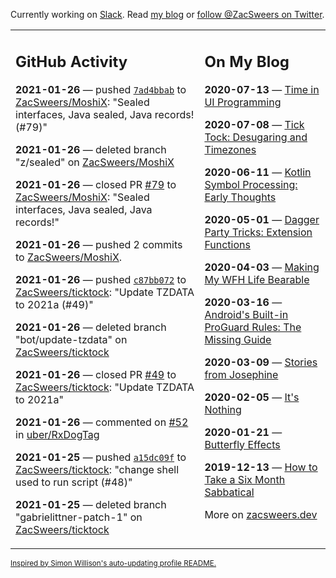 Currently working on [Slack](https://slack.com/). Read [my blog](https://zacsweers.dev/) or [follow @ZacSweers on Twitter](https://twitter.com/ZacSweers).

<table><tr><td valign="top" width="60%">

## GitHub Activity
<!-- githubActivity starts -->
**2021-01-26** — pushed [`7ad4bbab`](https://github.com/ZacSweers/MoshiX/commit/7ad4bbab2f2417d242e574ff5afc8520b3361ae4) to [ZacSweers/MoshiX](https://api.github.com/repos/ZacSweers/MoshiX): "Sealed interfaces, Java sealed, Java records! (#79)"

**2021-01-26** — deleted branch "z/sealed" on [ZacSweers/MoshiX](https://api.github.com/repos/ZacSweers/MoshiX)

**2021-01-26** — closed PR [#79](https://api.github.com/repos/ZacSweers/MoshiX/pulls/79) to [ZacSweers/MoshiX](https://api.github.com/repos/ZacSweers/MoshiX): "Sealed interfaces, Java sealed, Java records!"

**2021-01-26** — pushed 2 commits to [ZacSweers/MoshiX](https://api.github.com/repos/ZacSweers/MoshiX).

**2021-01-26** — pushed [`c87bb072`](https://github.com/ZacSweers/ticktock/commit/c87bb0729e49578311bae5bd156a2ff878978a9f) to [ZacSweers/ticktock](https://api.github.com/repos/ZacSweers/ticktock): "Update TZDATA to 2021a (#49)"

**2021-01-26** — deleted branch "bot/update-tzdata" on [ZacSweers/ticktock](https://api.github.com/repos/ZacSweers/ticktock)

**2021-01-26** — closed PR [#49](https://api.github.com/repos/ZacSweers/ticktock/pulls/49) to [ZacSweers/ticktock](https://api.github.com/repos/ZacSweers/ticktock): "Update TZDATA to 2021a"

**2021-01-26** — commented on [#52](https://github.com/uber/RxDogTag/issues/52#issuecomment-767385547) in [uber/RxDogTag](https://api.github.com/repos/uber/RxDogTag)

**2021-01-25** — pushed [`a15dc09f`](https://github.com/ZacSweers/ticktock/commit/a15dc09fd26720c57ec1b12f3255ae34501a20e0) to [ZacSweers/ticktock](https://api.github.com/repos/ZacSweers/ticktock): "change shell used to run script (#48)"

**2021-01-25** — deleted branch "gabrielittner-patch-1" on [ZacSweers/ticktock](https://api.github.com/repos/ZacSweers/ticktock)
<!-- githubActivity ends -->
</td><td valign="top" width="40%">

## On My Blog
<!-- blog starts -->
**2020-07-13** — [Time in UI Programming](https://www.zacsweers.dev/time-in-ui/)

**2020-07-08** — [Tick Tock: Desugaring and Timezones](https://www.zacsweers.dev/ticktock-desugaring-timezones/)

**2020-06-11** — [Kotlin Symbol Processing: Early Thoughts](https://www.zacsweers.dev/kotlin-symbol-processor-early-thoughts/)

**2020-05-01** — [Dagger Party Tricks: Extension Functions](https://www.zacsweers.dev/dagger-party-tricks-extension-functions/)

**2020-04-03** — [Making My WFH Life Bearable](https://www.zacsweers.dev/making-wfh-life-bearable/)

**2020-03-16** — [Android's Built-in ProGuard Rules: The Missing Guide](https://www.zacsweers.dev/android-proguard-rules/)

**2020-03-09** — [Stories from Josephine](https://www.zacsweers.dev/stories-from-josephine/)

**2020-02-05** — [It's Nothing](https://www.zacsweers.dev/its-nothing/)

**2020-01-21** — [Butterfly Effects](https://www.zacsweers.dev/butterfly-effects/)

**2019-12-13** — [How to Take a Six Month Sabbatical](https://www.zacsweers.dev/how-to-take-a-six-month-sabbatical/)
<!-- blog ends -->
More on [zacsweers.dev](https://zacsweers.dev/)
</td></tr></table>

<sub><a href="https://simonwillison.net/2020/Jul/10/self-updating-profile-readme/">Inspired by Simon Willison's auto-updating profile README.</a></sub>
